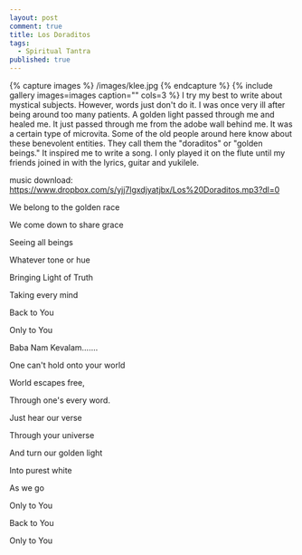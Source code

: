 ```yaml
---
layout: post
comment: true
title: Los Doraditos
tags: 
  - Spiritual Tantra
published: true
---
```





{% capture images %}
	/images/klee.jpg
{% endcapture %}
{% include gallery images=images caption="" cols=3 %}
I try my best to write about mystical subjects. However, words just don't do it. I was once very ill after being around too many patients. A golden light passed through me and healed me. It just passed through me from the adobe wall behind me. It was a certain type of microvita. Some of the old people around here know about these benevolent entities. They call them the "doraditos" or "golden beings." It inspired me to write a song. I only played it on the flute until my friends joined in with the lyrics, guitar and yukilele.

music download:
<a href="https://www.dropbox.com/s/yjj7lgxdjyatjbx/Los%20Doraditos.mp3?dl=0">https://www.dropbox.com/s/yjj7lgxdjyatjbx/Los%20Doraditos.mp3?dl=0</a>

We belong to the golden race

We come down to share grace

Seeing all beings

Whatever tone or hue

Bringing Light of Truth

Taking every mind

Back to You

Only to You

Baba Nam Kevalam.......

One can't hold onto your world

World escapes free,

Through one's every word.

Just hear our verse

Through your universe

And turn our golden light

Into purest white

As we go

Only to You

Back to You

Only to You
